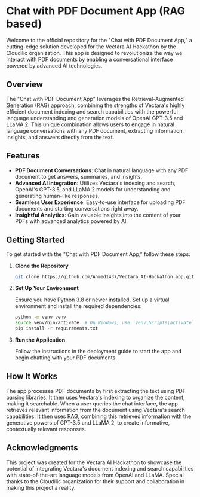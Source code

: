 # Chat with PDF Document App (RAG based)

Welcome to the official repository for the "Chat with PDF Document App," a cutting-edge solution developed for the Vectara AI Hackathon by the Cloudilic organization. This app is designed to revolutionize the way we interact with PDF documents by enabling a conversational interface powered by advanced AI technologies.

## Overview

The "Chat with PDF Document App" leverages the Retrieval-Augmented Generation (RAG) approach, combining the strengths of Vectara's highly efficient document indexing and search capabilities with the powerful language understanding and generation models of OpenAI GPT-3.5 and LLaMA 2. This unique combination allows users to engage in natural language conversations with any PDF document, extracting information, insights, and answers directly from the text.

## Features

- **PDF Document Conversations**: Chat in natural language with any PDF document to get answers, summaries, and insights.
- **Advanced AI Integration**: Utilizes Vectara's indexing and search, OpenAI's GPT-3.5, and LLaMA 2 models for understanding and generating human-like responses.
- **Seamless User Experience**: Easy-to-use interface for uploading PDF documents and starting conversations right away.
- **Insightful Analytics**: Gain valuable insights into the content of your PDFs with advanced analytics powered by AI.

## Getting Started

To get started with the "Chat with PDF Document App," follow these steps:

1. **Clone the Repository**

    ```bash
    git clone https://github.com/Ahmed1437/Vectara_AI-Hackathon_app.git
    ```

2. **Set Up Your Environment**

    Ensure you have Python 3.8 or newer installed. Set up a virtual environment and install the required dependencies:

    ```bash
    python -m venv venv
    source venv/bin/activate  # On Windows, use `venv\Scripts\activate`
    pip install -r requirements.txt
    ```

3. **Run the Application**

    Follow the instructions in the deployment guide to start the app and begin chatting with your PDF documents.

## How It Works

The app processes PDF documents by first extracting the text using PDF parsing libraries. It then uses Vectara's indexing to organize the content, making it searchable. When a user queries the chat interface, the app retrieves relevant information from the document using Vectara's search capabilities. It then uses RAG, combining this retrieved information with the generative powers of GPT-3.5 and LLaMA 2, to create informative, contextually relevant responses.

## Acknowledgments

This project was created for the Vectara AI Hackathon to showcase the potential of integrating Vectara's document indexing and search capabilities with state-of-the-art language models from OpenAI and LLaMA. Special thanks to the Cloudilic organization for their support and collaboration in making this project a reality.
